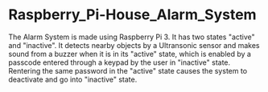 # Raspberry_Pi-House_Alarm_System
The Alarm System is made using Raspberry Pi 3. It has two states "active" and "inactive". It detects nearby objects by a Ultransonic sensor and makes sound from a buzzer when it is in its "active" state, which is enabled by a passcode entered through a keypad by the user in "inactive" state. Rentering the same password in the "active" state causes the system to deactivate and go into "inactive" state. 
